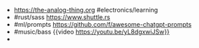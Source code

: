 - https://the-analog-thing.org #electronics/learning
- #rust/sass https://www.shuttle.rs
- #ml/prompts https://github.com/f/awesome-chatgpt-prompts
- #music/bass {{video https://youtu.be/yL8dgxwiJSw}}
-